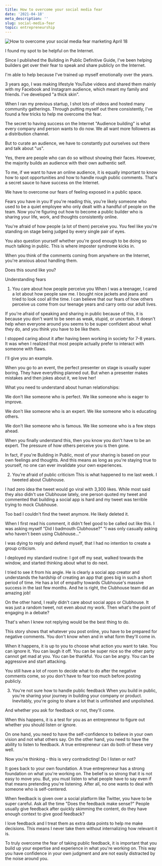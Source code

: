 ```yaml
---
title: How to overcome your social media fear
date: '2021-04-18'
meta_description: ''
slug: social-media-fear
topic: entrepreneurship
---
```


<img src="/images/blog/social-media-fear-1.png" alt="How to overcome your social media fear marketing April 18" class="cover-image" />


I found my spot to be helpful on the Internet.

Since I published the Building in Public Definitive Guide, I've been helping builders get over their fear to speak and share publicly on the Internet.

I'm able to help because I've trained up myself emotionally over the years.

3 years ago, I was making lifestyle YouTube videos and shared them mainly with my Facebook and Instagram audience, which meant my family and friends. I've developed "a thick skin".

When I ran my previous startup, I shot lots of videos and hosted many community gatherings. Through putting myself out there consistently, I've found a few tricks to help me overcome the fear.

The secret to having success on the Internet
"Audience building" is what every company and person wants to do now. We all want more followers as a distribution channel.

But to curate an audience, we have to constantly put ourselves out there and talk about "us".

Yes, there are people who can do so without showing their faces. However, the majority builds an audience with their own authentic self.

To me, if we want to have an online audience, it is equally important to know how to spot opportunities and how to handle rough public comments. That's a secret sauce to have success on the Internet.

We have to overcome our fears of feeling exposed in a public space.

Fears you have in you
If you're reading this, you're likely someone who used to be a quiet employee who only dealt with a handful of people on the team. Now you're figuring out how to become a public builder who is sharing your life, work, and thoughts consistently online.

You're afraid of how people (a lot of them) perceive you. You feel like you're standing on stage being judged by every single pair of eyes.

You also question yourself whether you're good enough to be doing so much talking in public. This is where imposter syndrome kicks in.

When you think of the comments coming from anywhere on the Internet, you're anxious about handling them.

Does this sound like you?

Understanding fears
1) You care about how people perceive you
When I was a teenager, I cared a lot about how people saw me. I bought nice jackets and jeans and tried to look cool all the time. I can believe that our fears of how others perceive us come from our teenage years and carry onto our adult lives.

If you're afraid of speaking and sharing in public because of this, it is because you don't want to be seen as weak, stupid, or uncertain. It doesn't help when everyone around you seems to be super confident about what they do, and you think you have to be like them.

I stopped caring about it after having been working in society for 7-8 years. It was when I realized that most people actually prefer to interact with someone with flaws.

I'll give you an example.

When you go to an event, the perfect presenter on stage is usually super boring. They have everything planned out. But when a presenter makes mistakes and then jokes about it, we love her!

What you need to understand about human relationships:

We don't like someone who is perfect. We like someone who is eager to improve.

We don't like someone who is an expert. We like someone who is educating others.

We don't like someone who is famous. We like someone who is a few steps ahead.

When you finally understand this, then you know you don't have to be an expert. The pressure of how others perceive you is then gone.

In fact, if you're Building in Public, most of your sharing is based on your own feelings and thoughts. And this means as long as you're staying true to yourself, no one can ever invalidate your own experiences.

2) You're afraid of public criticism
This is what happened to me last week. I tweeted about Clubhouse.



I had zero idea the tweet would go viral with 3,300 likes. While most said they also didn't use Clubhouse lately, one person quoted my tweet and commented that building a social app is hard and my tweet was terrible trying to mock Clubhouse.

Too bad I couldn't find the tweet anymore. He likely deleted it.

When I first read his comment, it didn't feel good to be called out like this. I was asking myself "Did I badmouth Clubhouse?" "I was only casually asking who haven't been using Clubhouse..."

I was dying to reply and defend myself, that I had no intention to create a group criticism.

I deployed my standard routine: I got off my seat, walked towards the window, and started thinking about what to do next.

I tried to see it from his angle. He is clearly a social app creator and understands the hardship of creating an app that goes big in such a short period of time. He has a lot of empathy towards Clubhouse's massive success in the last few months. And he is right, the Clubhouse team did an amazing job!

On the other hand, I really didn't care about social apps or Clubhouse. It was just a random tweet, not even about my work. Then what's the point of engaging in a debate?

That's when I knew not replying would be the best thing to do.

This story shows that whatever you post online, you have to be prepared for negative comments. You don't know when and in what form they'll come in.

When it happens, it is up to you to choose what action you want to take. You can ignore it. You can laugh it off. You can be super nice so the other party cannot get mad at you. You can be thankful. You can be angry. You can be aggressive and start attacking.

You still have a lot of room to decide what to do after the negative comments come, so you don't have to fear too much before posting publicly.

3) You're not sure how to handle public feedback
When you build in public, you're sharing your journey in building your company or product. Inevitably, you're going to share a lot that is unfinished and unpolished.

And whether you ask for feedback or not, they'll come.

When this happens, it is a test for you as an entrepreneur to figure out whether you should listen or ignore.

On one hand, you need to have the self-confidence to believe in your own vision and not what others say. On the other hand, you need to have the ability to listen to feedback. A true entrepreneur can do both of these very well.

Now you're thinking - this is very contradicting! Do I listen or not?

It goes back to your own foundation. A true entrepreneur has a strong foundation on what you're working on. The belief is so strong that it is not easy to move you. But, you must listen to what people have to say even if that means pretending you're listening. After all, no one wants to deal with someone who is self-centered.

When feedback is given over a social platform like Twitter, you have to be super careful. Ask all the time "Does the feedback make sense?" People usually give feedback after quickly skimming the content, do they have enough context to give good feedback?

I love feedback and I treat them as extra data points to help me make decisions. This means I never take them without internalizing how relevant it is.

To truly overcome the fear of taking public feedback, it is important that you build up your expertise and experience in what you're working on. This way you have confidence in your own judgment and are not easily distracted by the noise around you.
